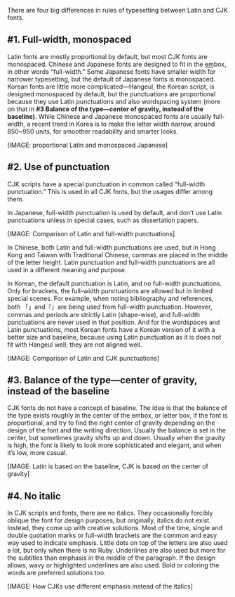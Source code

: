 There are four big differences in rules of typesetting between Latin and CJK fonts. 


## #1. Full-width, monospaced

Latin fonts are mostly proportional by default, but most CJK fonts are monospaced. Chinese and Japanese fonts are designed to fit in the [em](https://fonts.google.com/knowledge/glossary/em)box, in other words “full-width.” Some Japanese fonts have smaller width for narrower typesetting, but the default of Japanese fonts is monospaced. Korean fonts are little more complicated—Hangeul, the Korean script, is designed monospaced by default, but the punctuations are proportional because they use Latin punctuations and also wordspacing system (more on that in **#3 Balance of the type—center of gravity, instead of the baseline)**. While Chinese and Japanese monospaced fonts are usually full-width, a recent trend in Korea is to make the letter width narrow, around 850~950 units, for smoother readability and smarter looks. 

[IMAGE: proportional Latin and monospaced Japanese]


## #2. Use of punctuation

CJK scripts have a special punctuation in common called “full-width punctuation.” This is used in all CJK fonts, but the usages differ among them. 

In Japanese, full-width punctuation is used by default, and don’t use Latin punctuations unless in special cases, such as dissertation papers. 

[IMAGE: Comparison of Latin and full-width punctuations]

In Chinese, both Latin and full-width punctuations are used, but in Hong Kong and Taiwan with Traditional Chinese, commas are placed in the middle of the letter height. Latin punctuation and full-width punctuations are all used in a different meaning and purpose.

In Korean, the default punctuation is Latin, and no full-width punctuations. Only for brackets, the full-width punctuations are allowed but in limited special scenes. For example, when noting bibliography and references, both 「」and『』are being used from full-width punctuation. However, commas and periods are strictly Latin (shape-wise), and full-width punctuations are never used in that position. And for the wordspaces and Latin punctuations, most Korean fonts have a Korean version of it with a better size and baseline, because using Latin punctuation as it is does not fit with Hangeul well; they are not aligned well.

[IMAGE: Comparison of Latin and CJK punctuations]


## #3. Balance of the type—center of gravity, instead of the baseline

CJK fonts do not have a concept of baseline. The idea is that the balance of the type exists roughly in the center of the embox, or letter box, if the font is proportional, and try to find the right center of gravity depending on the design of the font and the writing direction. Usually the balance is set in the center, but sometimes gravity shifts up and down. Usually when the gravity is high, the font is likely to look more sophisticated and elegant, and when it’s low, more casual.

[IMAGE: Latin is based on the baseline, CJK is based on the center of gravity]


## #4. No italic

In CJK scripts and fonts, there are no italics. They occasionally forcibly oblique the font for design purposes, but originally, italics do not exist. Instead, they come up with creative solutions. Most of the time, single and double quotation marks or full-width brackets are the common and easy way used to indicate emphasis. Little dots on top of the letters are also used a lot, but only when there is no Ruby. Underlines are also used but more for the subtitles than emphasis in the middle of the paragraph. If the design allows, wavy or highlighted underlines are also used. Bold or coloring the words are preferred solutions too.

[IMAGE: How CJKs use different emphasis instead of the italics]

